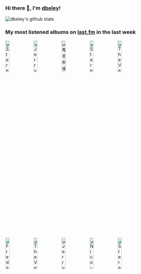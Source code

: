 ### Hi there 👋, I'm [dbeley](https://dbeley.ovh/en)!

![dbeley's github stats](https://github-readme-stats.vercel.app/api?username=dbeley)

### My most listened albums on [last.fm](https://www.last.fm/user/d_beley) in the last week

[<img src='https://lastfm.freetls.fastly.net/i/u/300x300/f1d64213cfe0aadaa44e3742014d02e4.jpg' width='16%' height='16%' alt='Stereolab - Margerine Eclipse'>](https://www.last.fm/music/stereolab/margerine%2beclipse)&nbsp;
[<img src='https://lastfm.freetls.fastly.net/i/u/300x300/4cfa943abbf32cafe2c42b40f1a7daf1.jpg' width='16%' height='16%' alt='Jerry Martin - The Streets Of Simcity'>](https://www.last.fm/music/jerry%2bmartin/the%2bstreets%2bof%2bsimcity)&nbsp;
[<img src='https://lastfm.freetls.fastly.net/i/u/300x300/65447c6f52a8d9e21aa9d012eef03d53.jpg' width='16%' height='16%' alt='椎名林檎 - 勝訴ストリップ'>](https://www.last.fm/music/%25e6%25a4%258e%25e5%2590%258d%25e6%259e%2597%25e6%25aa%258e/%25e5%258b%259d%25e8%25a8%25b4%25e3%2582%25b9%25e3%2583%2588%25e3%2583%25aa%25e3%2583%2583%25e3%2583%2597)&nbsp;
[<img src='https://lastfm.freetls.fastly.net/i/u/300x300/14b93899d1096f519beed21f1bdaa1af.jpg' width='16%' height='16%' alt='Stereolab - Mars Audiac Quintet'>](https://www.last.fm/music/stereolab/mars%2baudiac%2bquintet)&nbsp;
[<img src='https://lastfm.freetls.fastly.net/i/u/300x300/3fcc935cdbf04a13ad66a7f21f3e4058.png' width='16%' height='16%' alt='The Velvet Underground - White Light/White Heat'>](https://www.last.fm/music/the%2bvelvet%2bunderground/white%2blight%252fwhite%2bheat)&nbsp;
<br>
[<img src='https://lastfm.freetls.fastly.net/i/u/300x300/95458e99e834eee83bf469b5fc283289.jpg' width='16%' height='16%' alt='Fred again.. - Actual Life 3 (January 1 - September 9 2022)'>](https://www.last.fm/music/fred%2bagain../actual%2blife%2b3%2b%2528january%2b1%2b-%2bseptember%2b9%2b2022%2529)&nbsp;
[<img src='https://lastfm.freetls.fastly.net/i/u/300x300/9508856b4a0c8f380809017af9f61974.jpg' width='16%' height='16%' alt='The Velvet Underground - The Velvet Underground'>](https://www.last.fm/music/the%2bvelvet%2bunderground/the%2bvelvet%2bunderground)&nbsp;
[<img src='https://lastfm.freetls.fastly.net/i/u/300x300/119ab04e57984577b61a87683c6391f3.png' width='16%' height='16%' alt='Jerry Martin - SimCity 3000: The Soundtrack'>](https://www.last.fm/music/jerry%2bmartin/simcity%2b3000%253a%2bthe%2bsoundtrack)&nbsp;
[<img src='https://lastfm.freetls.fastly.net/i/u/300x300/6128d8abe69f4784c7b0effe681e03d9.png' width='16%' height='16%' alt='Nico - Chelsea Girl'>](https://www.last.fm/music/nico/chelsea%2bgirl)&nbsp;
[<img src='https://lastfm.freetls.fastly.net/i/u/300x300/996f3d5b48b8e0fb62ec44c34b0cb6cc.jpg' width='16%' height='16%' alt='Stereolab - Sound-Dust'>](https://www.last.fm/music/stereolab/sound-dust)&nbsp;
<br>
